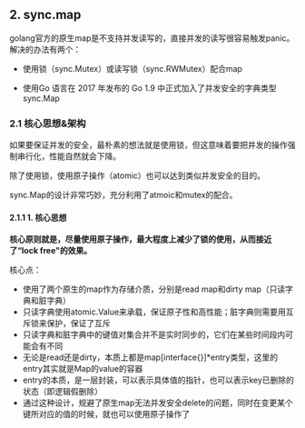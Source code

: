 ## 2. sync.map

golang官方的原生map是不支持并发读写的，直接并发的读写很容易触发panic。解决的办法有两个：

- 使用锁（sync.Mutex）或读写锁（sync.RWMutex）配合map

- 使用Go 语言在 2017 年发布的 Go 1.9 中正式加入了并发安全的字典类型sync.Map

### 2.1 核心思想&架构

如果要保证并发的安全，最朴素的想法就是使用锁，但这意味着要把并发的操作强制串行化，性能自然就会下降。

除了使用锁，使用原子操作（atomic）也可以达到类似并发安全的目的。

sync.Map的设计非常巧妙，充分利用了atmoic和mutex的配合。

#### 2.1.1 1. 核心思想

**核心原则就是，尽量使用原子操作，最大程度上减少了锁的使用，从而接近了“lock free"的效果。**

核心点：

- 使用了两个原生的map作为存储介质，分别是read map和dirty map（只读字典和脏字典）
- 只读字典使用atomic.Value来承载，保证原子性和高性能；脏字典则需要用互斥锁来保护，保证了互斥
- 只读字典和脏字典中的键值对集合并不是实时同步的，它们在某些时间段内可能会有不同
- 无论是read还是dirty，本质上都是map[interface{}]*entry类型，这里的entry其实就是Map的value的容器
- entry的本质，是一层封装，可以表示具体值的指针，也可以表示key已删除的状态（即逻辑假删除）
- 通过这种设计，规避了原生map无法并发安全delete的问题，同时在变更某个键所对应的值的时候，就也可以使用原子操作了